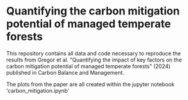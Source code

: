 # Quantifying the carbon mitigation potential of managed temperate forests

This repository contains all data and code necessary to reproduce the results from Gregor et al. "Quantifying the impact of key factors on the carbon mitigation potential of managed temperate forests" (2024) published in Carbon Balance and Management.

The plots from the paper are all created within the jupyter notebook 'carbon_mitigation.ipynb'
